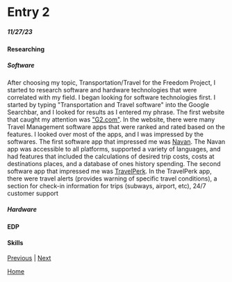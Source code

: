 # Entry 2
##### 11/27/23

#### Researching 
##### Software
After choosing my topic, Transportation/Travel for the Freedom Project, I started to research software and hardware technologies that were correlated with my field. I began looking for software technologies first. I started by typing "Transportation and Travel software" into the Google Searchbar, and I looked for results as I entered my phrase. The first website that caught my attention was ["G2.com"](https://www.g2.com/categories/travel-management). In the website, there were many Travel Management software apps that were ranked and rated based on the features. I looked over most of the apps, and I was impressed by the softwares. The first software app that impressed me was [Navan](https://navan.com/). The Navan app was accessible to all platforms, supported a variety of languages, and had features that included the calculations of desired trip costs, costs at destinations places, and a database of ones history spending. The second software app that impressed me was [TravelPerk](https://www.travelperk.com/). In the TravelPerk app, there were travel alerts (provides warning of specific travel conditions), a section for check-in information for trips (subways, airport, etc), 24/7 customer support 

##### Hardware

#### EDP


#### Skills


[Previous](entry01.md) | [Next](entry03.md)

[Home](../README.md)
